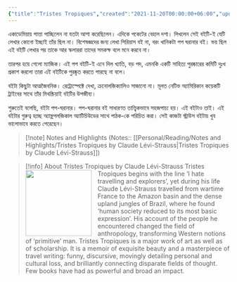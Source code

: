 ```yaml
---
{"title":"Tristes Tropiques","created":"2021-11-20T00:00:00+06:00","updated":"2023-01-26T16:41:36+06:00","read_count":1,"authors":["Claude Lévi-Strauss","John Weightman","Doreen Weightman"],"isbn10":140165622,"rating":5,"reviewed":true,"dg-publish":true,"dg-note-icon":2,"cover":"https://images-na.ssl-images-amazon.com/images/S/compressed.photo.goodreads.com/books/1302750303i/283901.jpg","dg-metatags":{"og:image":"https://images-na.ssl-images-amazon.com/images/S/compressed.photo.goodreads.com/books/1302750303i/283901.jpg"},"tags":["anthropology","america","indian-subcontinent","european"],"log":[{"status":"Read","timestamp":"2022-01-19T00:00:00+06:00"},{"status":"To Read","timestamp":"2021-11-20T00:00:00+06:00"}],"status":"Read","dg-path":"Reading/Books/Read/Tristes Tropiques by Claude Lévi-Strauss.md","permalink":"/reading/books/read/tristes-tropiques-by-claude-levi-strauss/","metatags":{"og:image":"https://images-na.ssl-images-amazon.com/images/S/compressed.photo.goodreads.com/books/1302750303i/283901.jpg"},"dgPassFrontmatter":true,"noteIcon":2}
---
```


একাডেমিয়ায় পাত্তা পাচ্ছিলেন না যতটা আশা করেছিলেন। এদিকে পকেটের বেহাল দশা। লিখলেন সেই বইটি-ই যেটি লেখার কোনো ইচ্ছাই তাঁর ছিল না। বিশেষজ্ঞদের জন্য লেখা সিরিয়াস বই না, বরং খানিকটা পপ ঘরানার বই। ভয় ছিল এই বইটি লেখার পর তাকে আর স্কলাররা তাদের সমকক্ষ বলে মনে করবে না।

তারপর হয়ে গেলো ম্যাজিক। এই পপ বইটি-ই এনে দিল খ্যাতি, বড় পদ, এমনকি একটি সাহিত্য পুরষ্কারের কমিটি দুঃখ প্রকাশ করলো তারা এই বইটিকে পুরষ্কৃত করতে পারছে না বলে।

বইটা কিছুটা আত্মজৈবনিক। রেট্রোস্পেক্টে দেখা, ক্রনোলজিক্যালিও সাজানো না। মূলত নেটিভ অ্যামিরিকান কয়েকটি ট্রাইবের সাথে তাঁর মিথষ্ক্রিয়াই বইটির উপজীব্য।

শুরুতেই বলেছি, বইটা পপ-ঘরানার। পপ-ঘরানার বই সাধারণত তাত্ত্বিকভাবে সহজপাচ্য হয়। এই বইটাও তাই। এই বইটার গুরুত্ব হচ্ছে অ্যান্থ্রপলজিকাল অ্যাটিচিউডের সাথে পাঠক-কে পরিচিত করা। সেই কাজটা স্ট্রাউস বইটায় খুব ভালোভাবে করতে পেরেছেন।

> [!note] Notes and Highlights
> (Notes:: [[Personal/Reading/Notes and Highlights/Tristes Tropiques by Claude Lévi-Strauss\|Tristes Tropiques by Claude Lévi-Strauss]])

> [!info] About Tristes Tropiques by Claude Lévi-Strauss
><img src="https://images-na.ssl-images-amazon.com/images/S/compressed.photo.goodreads.com/books/1302750303i/283901.jpg" style="float: left; margin-right: 1em;width: 150px; height: auto;" /> Tristes Tropiques begins with the line ‘I hate travelling and explorers’, yet during his life Claude Lévi-Strauss travelled from wartime France to the Amazon basin and the dense upland jungles of Brazil, where he found ‘human society reduced to its most basic expression’. His account of the people he encountered changed the field of anthropology, transforming Western notions of ‘primitive’ man. Tristes Tropiques is a major work of art as well as of scholarship. It is a memoir of exquisite beauty and a masterpiece of travel writing: funny, discursive, movingly detailing personal and cultural loss, and brilliantly connecting disparate fields of thought. Few books have had as powerful and broad an impact.
